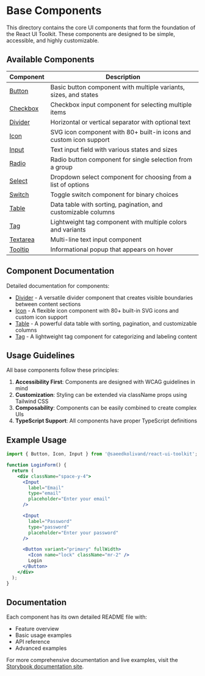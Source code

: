 # Base Components

This directory contains the core UI components that form the foundation of the React UI Toolkit. These components are designed to be simple, accessible, and highly customizable.

## Available Components

| Component | Description |
|-----------|-------------|
| [Button](./Button/README.md) | Basic button component with multiple variants, sizes, and states |
| [Checkbox](./Checkbox/README.md) | Checkbox input component for selecting multiple items |
| [Divider](./Divider/README.md) | Horizontal or vertical separator with optional text |
| [Icon](./Icon/README.md) | SVG icon component with 80+ built-in icons and custom icon support |
| [Input](./Input/README.md) | Text input field with various states and sizes |
| [Radio](./Radio/README.md) | Radio button component for single selection from a group |
| [Select](./Select/README.md) | Dropdown select component for choosing from a list of options |
| [Switch](./Switch/README.md) | Toggle switch component for binary choices |
| [Table](./Table/README.md) | Data table with sorting, pagination, and customizable columns |
| [Tag](./Tag/README.md) | Lightweight tag component with multiple colors and variants |
| [Textarea](./Textarea/README.md) | Multi-line text input component |
| [Tooltip](./Tooltip/README.md) | Informational popup that appears on hover |

## Component Documentation

Detailed documentation for components:

- [Divider](./Divider/README.md) - A versatile divider component that creates visible boundaries between content sections
- [Icon](./Icon/README.md) - A flexible icon component with 80+ built-in SVG icons and custom icon support
- [Table](./Table/README.md) - A powerful data table with sorting, pagination, and customizable columns
- [Tag](./Tag/README.md) - A lightweight tag component for categorizing and labeling content

## Usage Guidelines

All base components follow these principles:

1. **Accessibility First**: Components are designed with WCAG guidelines in mind
2. **Customization**: Styling can be extended via className props using Tailwind CSS
3. **Composability**: Components can be easily combined to create complex UIs
4. **TypeScript Support**: All components have proper TypeScript definitions

## Example Usage

```jsx
import { Button, Icon, Input } from '@saeedkolivand/react-ui-toolkit';

function LoginForm() {
  return (
    <div className="space-y-4">
      <Input 
        label="Email" 
        type="email" 
        placeholder="Enter your email"
      />

      <Input 
        label="Password" 
        type="password" 
        placeholder="Enter your password"
      />

      <Button variant="primary" fullWidth>
        <Icon name="lock" className="mr-2" />
        Login
      </Button>
    </div>
  );
}
```

## Documentation

Each component has its own detailed README file with:

- Feature overview
- Basic usage examples
- API reference
- Advanced examples

For more comprehensive documentation and live examples, visit the [Storybook documentation site](https://saeedkolivand.github.io/react-ui-toolkit).
